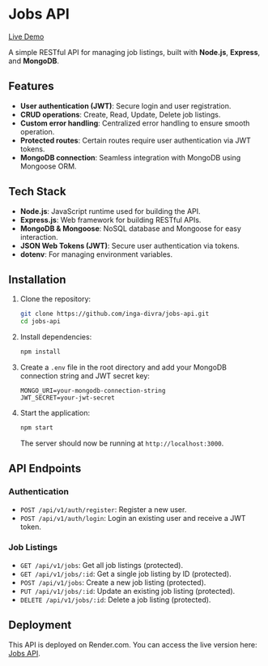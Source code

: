 # Jobs API

[Live Demo](https://jobs-api-9m1s.onrender.com)

A simple RESTful API for managing job listings, built with **Node.js**, **Express**, and **MongoDB**.

## Features

- **User authentication (JWT)**: Secure login and user registration.
- **CRUD operations**: Create, Read, Update, Delete job listings.
- **Custom error handling**: Centralized error handling to ensure smooth operation.
- **Protected routes**: Certain routes require user authentication via JWT tokens.
- **MongoDB connection**: Seamless integration with MongoDB using Mongoose ORM.

## Tech Stack

- **Node.js**: JavaScript runtime used for building the API.
- **Express.js**: Web framework for building RESTful APIs.
- **MongoDB & Mongoose**: NoSQL database and Mongoose for easy interaction.
- **JSON Web Tokens (JWT)**: Secure user authentication via tokens.
- **dotenv**: For managing environment variables.

## Installation

1. Clone the repository:

   ```bash
   git clone https://github.com/inga-divra/jobs-api.git
   cd jobs-api
   ```

2. Install dependencies:

   ```bash
   npm install
   ```

3. Create a `.env` file in the root directory and add your MongoDB connection string and JWT secret key:

   ```
   MONGO_URI=your-mongodb-connection-string
   JWT_SECRET=your-jwt-secret
   ```

4. Start the application:

   ```bash
   npm start
   ```

   The server should now be running at `http://localhost:3000`.

## API Endpoints

### Authentication

- `POST /api/v1/auth/register`: Register a new user.
- `POST /api/v1/auth/login`: Login an existing user and receive a JWT token.

### Job Listings

- `GET /api/v1/jobs`: Get all job listings (protected).
- `GET /api/v1/jobs/:id`: Get a single job listing by ID (protected).
- `POST /api/v1/jobs`: Create a new job listing (protected).
- `PUT /api/v1/jobs/:id`: Update an existing job listing (protected).
- `DELETE /api/v1/jobs/:id`: Delete a job listing (protected).

## Deployment

This API is deployed on Render.com. You can access the live version here: [Jobs API](https://jobs-api-9m1s.onrender.com).
